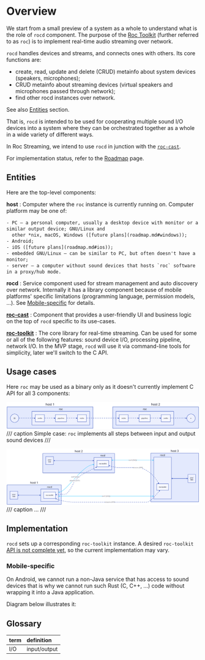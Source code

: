 <!-- vim: set textwidth=110: -->

# Overview

We start from a small preview of a system as a whole to understand what is the role of `rocd` component. The
purpose of the [Roc Toolkit](https://roc-streaming.org/toolkit/docs/about_project/overview.html) (further
referred to as `roc`) is to implement real-time audio streaming over network.

`rocd` handles devices and streams, and connects ones with others. Its core functions are:

- create, read, update and delete (CRUD) metainfo about system devices (speakers, microphones);
- CRUD metainfo about streaming devices (virtual speakers and microphones passed through network);
- find other rocd instances over network.

See also [Entities](#entities) section.

That is, `rocd` is intended to be used for cooperating multiple sound I/O devices into a system where they can
be orchestrated together as a whole in a wide variety of different ways.

In Roc Streaming, we intend to use `rocd` in junction with the [`roc-cast`](roc-cast.md).

For implementation status, refer to the [Roadmap](roadmap.md) page.

## Entities

Here are the top-level components:

**host**
:   Computer where the `roc` instance is currently running on. Computer platform may be one of:

    - PC — a personal computer, usually a desktop device with monitor or a similar output device; GNU/Linux and
      other *nix, macOS, Windows ([future plans](roadmap.md#windows));
    - Android;
    - iOS ([future plans](roadmap.md#ios));
    - embedded GNU/Linux — can be similar to PC, but often doesn't have a monitor;
    - server — a computer without sound devices that hosts `roc` software in a proxy/hub mode.

**rocd**
:   Service component used for stream management and auto discovery over network. Internally it has a library
    component because of mobile platforms' specific limitations (programming language, permission models,
    ...). See [Mobile-specific](#mobile-specific) for details.

[**roc-cast**](roc-cast.md)
:   Component that provides a user-friendly UI and business logic on the top of `rocd` specific to its
    use-cases.

[**roc-toolkit**](https://roc-streaming.org/toolkit/docs/index.html)
:   The core library for real-time streaming. Can be used for some or all of the following features: sound
    device I/O, processing pipeline, network I/O. In the MVP stage, `rocd` will use it via command-line tools
    for simplicity, later we'll switch to the C API.

## Usage cases

Here `roc` may be used as a binary only as it doesn't currently implement C API for all 3 components:

![](./assets/dia/simple.svg)
/// caption
Simple case: `roc` implements all steps between input and output sound devices
///

<!-- TODO: add more use case examples here -->

![](./assets/dia/general.svg)
/// caption
...
///

## Implementation

`rocd` sets up a corresponding `roc-toolkit` instance. A desired `roc-toolkit` [API is not complete
yet](roadmap.md#roc-toolkit-apis), so the current implementation may vary.

<!-- TODO: add more details -->

### Mobile-specific

On Android, we cannot run a non-Java service that has access to sound devices that is why we cannot run such
Rust (C, C++, ...) code without wrapping it into a Java application.

Diagram below illustrates it:

<!-- TODO
![](./assets/dia/android-component-diag.svg)
/// caption
///
-->

## Glossary

| term | definition     |
| :--- | :---           |
| I/O | input/output   |
